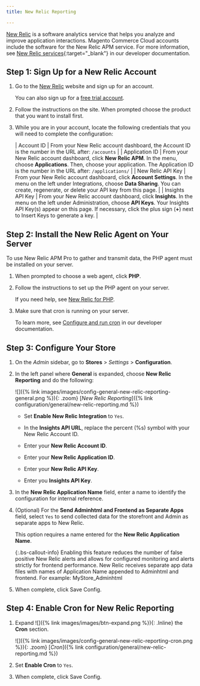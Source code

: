 ```yaml
---
title: New Relic Reporting

---
```


[New Relic][1] is a software analytics service that helps you analyze and improve application interactions. Magento Commerce Cloud accounts include the software for the New Relic APM service. For more information, see [New Relic services][4]{:target="_blank"} in our developer documentation.

## Step 1: Sign Up for a New Relic Account

1. Go to the [New Relic][1] website and sign up for an account.

   You can also sign up for a [free trial account][2].

1. Follow the instructions on the site. When prompted choose the product that you want to install first.

1. While you are in your account, locate the following credentials that you will need to complete the configuration:

    | Account ID | From your New Relic account dashboard, the Account ID is the number in the URL after: `/accounts` |
    | Application ID | From your New Relic account dashboard, click **New Relic APM**. In the menu, choose **Applications**. Then, choose your application. The Application ID is the number in the URL after: `/applications/` |
    | New Relic API Key | From your New Relic account dashboard, click **Account Settings**. In the menu on the left under Integrations, choose **Data Sharing**. You can create, regenerate, or delete your API key from this page. |
    | Insights API Key | From your New Relic account dashboard, click **Insights**. In the menu on the left under Administration, choose **API Keys**. Your Insights API Key(s) appear on this page. If necessary, click the plus sign (**+**) next to Insert Keys to generate a key. |

## Step 2: Install the New Relic Agent on Your Server

To use New Relic APM Pro to gather and transmit data, the PHP agent must be installed on your server.

1. When prompted to choose a web agent, click **PHP**.

1. Follow the instructions to set up the PHP agent on your server.

   If you need help, see [New Relic for PHP][3].

1. Make sure that cron is running on your server.

   To learn more, see [Configure and run cron][5] in our developer documentation.

## Step 3: Configure Your Store

1. On the _Admin_ sidebar, go to **Stores** > _Settings_ > **Configuration**.

1. In the left panel where **General** is expanded, choose **New Relic Reporting** and do the following:

    ![]({% link images/images/config-general-new-relic-reporting-general.png %}){: .zoom}
    [_New Relic Reporting_]({% link configuration/general/new-relic-reporting.md %})

    * Set **Enable New Relic Integration** to `Yes`.

    * In the **Insights API URL**, replace the percent (%s) symbol with your New Relic Account ID.

    * Enter your **New Relic Account ID**.

    * Enter your **New Relic Application ID**.

    * Enter your **New Relic API Key**.

    * Enter you **Insights API Key**.

1. In the **New Relic Application Name** field, enter a name to identify the configuration for internal reference.

1. (Optional) For the **Send Adminhtml and Frontend as Separate Apps** field, select `Yes` to send collected data for the storefront and Admin as separate apps to New Relic.

   This option requires a name entered for the **New Relic Application Name**.

    {:.bs-callout-info}
    Enabling this feature reduces the number of false positive New Relic alerts and allows for configured monitoring and alerts strictly for frontend performance. New Relic receives separate app data files with names of Application Name appended to Adminhtml and frontend. For example: MyStore_Adminhtml

1. When complete, click <span class="btn">Save Config</span>.

## Step 4: Enable Cron for New Relic Reporting

1. Expand ![]({% link images/images/btn-expand.png %}){: .Inline} the **Cron** section.

    ![]({% link images/images/config-general-new-relic-reporting-cron.png %}){: .zoom}
    [_Cron_]({% link configuration/general/new-relic-reporting.md %})

1. Set **Enable Cron** to `Yes`.

1. When complete, click <span class="btn">Save Config</span>.

[1]: http://newrelic.com/
[2]: http://newrelic.com/magento
[3]: https://docs.newrelic.com/docs/agents/php-agent/getting-started/new-relic-php
[4]: https://devdocs.magento.com/cloud/project/new-relic.html
[5]: https://devdocs.magento.com/guides/v2.4/config-guide/cli/config-cli-subcommands-cron.html
